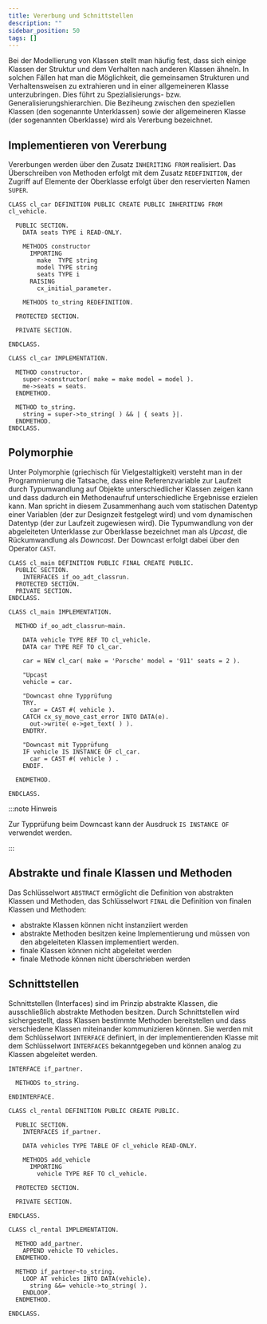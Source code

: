 ```yaml
---
title: Vererbung und Schnittstellen
description: ""
sidebar_position: 50
tags: []
---
```


Bei der Modellierung von Klassen stellt man häufig fest, dass sich einige Klassen der Struktur und dem Verhalten nach anderen Klassen ähneln. In solchen Fällen hat man die Möglichkeit, die gemeinsamen Strukturen und Verhaltensweisen zu extrahieren und in einer
allgemeineren Klasse unterzubringen. Dies führt zu Spezialisierungs- bzw. Generalisierungshierarchien. Die Beziheung zwischen den speziellen Klassen (den sogenannte Unterklassen) sowie der allgemeineren Klasse (der sogenannten Oberklasse) wird als Vererbung
bezeichnet.

## Implementieren von Vererbung

Vererbungen werden über den Zusatz `INHERITING FROM` realisiert. Das Überschreiben von Methoden erfolgt mit dem Zusatz `REDEFINITION`, der Zugriff auf Elemente der Oberklasse erfolgt über den reservierten Namen `SUPER`.

```abap title="CL_CAR.abap" showLineNumbers
CLASS cl_car DEFINITION PUBLIC CREATE PUBLIC INHERITING FROM cl_vehicle.

  PUBLIC SECTION.
    DATA seats TYPE i READ-ONLY.

    METHODS constructor
      IMPORTING
        make  TYPE string
        model TYPE string
        seats TYPE i
      RAISING
        cx_initial_parameter.

    METHODS to_string REDEFINITION.

  PROTECTED SECTION.

  PRIVATE SECTION.

ENDCLASS.

CLASS cl_car IMPLEMENTATION.

  METHOD constructor.
    super->constructor( make = make model = model ).
    me->seats = seats.
  ENDMETHOD.

  METHOD to_string.
    string = super->to_string( ) && | { seats }|.
  ENDMETHOD.
ENDCLASS.
```

## Polymorphie

Unter Polymorphie (griechisch für Vielgestaltigkeit) versteht man in der Programmierung die Tatsache, dass eine Referenzvariable zur Laufzeit durch Typumwandlung auf Objekte unterschiedlicher Klassen zeigen kann und dass dadurch ein Methodenaufruf
unterschiedliche Ergebnisse erzielen kann. Man spricht in diesem Zusammenhang auch vom statischen Datentyp einer Variablen (der zur Designzeit festgelegt wird) und vom dynamischen Datentyp (der zur Laufzeit zugewiesen wird). Die Typumwandlung von der
abgeleiteten Unterklasse zur Oberklasse bezeichnet man als _Upcast_, die Rückumwandlung als _Downcast_. Der Downcast erfolgt dabei über den Operator `CAST`.

```abap title="CL_MAIN.abap" showLineNumbers
CLASS cl_main DEFINITION PUBLIC FINAL CREATE PUBLIC.
  PUBLIC SECTION.
    INTERFACES if_oo_adt_classrun.
  PROTECTED SECTION.
  PRIVATE SECTION.
ENDCLASS.

CLASS cl_main IMPLEMENTATION.

  METHOD if_oo_adt_classrun~main.

    DATA vehicle TYPE REF TO cl_vehicle.
    DATA car TYPE REF TO cl_car.

    car = NEW cl_car( make = 'Porsche' model = '911' seats = 2 ).

    "Upcast
    vehicle = car.

    "Downcast ohne Typprüfung
    TRY.
      car = CAST #( vehicle ).
    CATCH cx_sy_move_cast_error INTO DATA(e).
      out->write( e->get_text( ) ).
    ENDTRY.

    "Downcast mit Typprüfung
    IF vehicle IS INSTANCE OF cl_car.
      car = CAST #( vehicle ) .
    ENDIF.

  ENDMETHOD.

ENDCLASS.
```

:::note Hinweis

Zur Typprüfung beim Downcast kann der Ausdruck `IS INSTANCE OF` verwendet werden.

:::

## Abstrakte und finale Klassen und Methoden

Das Schlüsselwort `ABSTRACT` ermöglicht die Definition von abstrakten Klassen und Methoden, das Schlüsselwort `FINAL` die Definition von finalen Klassen und Methoden:

- abstrakte Klassen können nicht instanziiert werden
- abstrakte Methoden besitzen keine Implementierung und müssen von den abgeleiteten Klassen implementiert werden.
- finale Klassen können nicht abgeleitet werden
- finale Methode können nicht überschrieben werden

## Schnittstellen

Schnittstellen (Interfaces) sind im Prinzip abstrakte Klassen, die ausschließlich abstrakte Methoden besitzen. Durch Schnittstellen wird sichergestellt, dass Klassen bestimmte Methoden bereitstellen und dass verschiedene Klassen miteinander kommunizieren können.
Sie werden mit dem Schlüsselwort `INTERFACE` definiert, in der implementierenden Klasse mit dem Schlüsselwort `INTERFACES` bekanntgegeben und können analog zu Klassen abgeleitet werden.

```abap title="IF_PARTNER.abap" showLineNumbers
INTERFACE if_partner.

  METHODS to_string.

ENDINTERFACE.
```

```abap title="CL_RENTAL.abap" showLineNumbers
CLASS cl_rental DEFINITION PUBLIC CREATE PUBLIC.

  PUBLIC SECTION.
    INTERFACES if_partner.

    DATA vehicles TYPE TABLE OF cl_vehicle READ-ONLY.

    METHODS add_vehicle
      IMPORTING
        vehicle TYPE REF TO cl_vehicle.

  PROTECTED SECTION.

  PRIVATE SECTION.

ENDCLASS.

CLASS cl_rental IMPLEMENTATION.

  METHOD add_partner.
    APPEND vehicle TO vehicles.
  ENDMETHOD.

  METHOD if_partner~to_string.
    LOOP AT vehicles INTO DATA(vehicle).
      string &&= vehicle->to_string( ).
    ENDLOOP.
  ENDMETHOD.

ENDCLASS.
```
